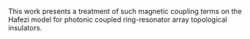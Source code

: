 This work presents a treatment of such magnetic coupling terms on the Hafezi model for photonic coupled ring-resonator array topological insulators.